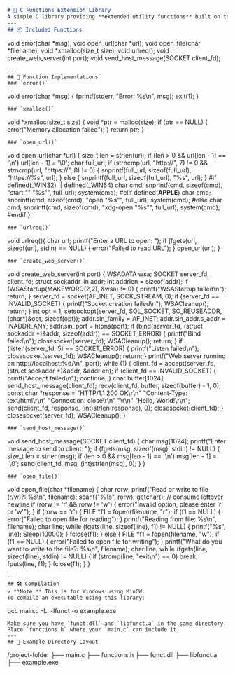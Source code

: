 ```markdown
# 🔧 C Functions Extension Library
A simple C library providing **extended utility functions** built on top of standard headers. Includes easy-to-use memory allocation, URL launching, web server setup, and file operations — all in a lightweight DLL for use in **MinGW-based Windows projects**.
---
## 📦 Included Functions
```
void error(char *msg);
void open_url(char *url);
void open_file(char *filename);
void *xmalloc(size_t size);
void urlreq();
void create_web_server(int port);
void send_host_message(SOCKET client_fd);
```
---
## 🧠 Function Implementations
### `error()`
```
void error(char *msg) {
    fprintf(stderr, "Error: %s\n", msg);
    exit(1);
}
```
### `xmalloc()`
```
void *xmalloc(size_t size) {
    void *ptr = malloc(size);
    if (ptr == NULL) {
        error("Memory allocation failed");
    }
    return ptr;
}
```
### `open_url()`
```
void open_url(char *url) {
    size_t len = strlen(url);
    if (len > 0 && url[len - 1] == '\n') url[len - 1] = '\0';
    char full_url;
    if (strncmp(url, "http://", 7) != 0 && strncmp(url, "https://", 8) != 0) {
        snprintf(full_url, sizeof(full_url), "https://%s", url);
    } else {
        snprintf(full_url, sizeof(full_url), "%s", url);
    }
#if defined(_WIN32) || defined(_WIN64)
    char cmd;
    snprintf(cmd, sizeof(cmd), "start \"\" \"%s\"", full_url);
    system(cmd);
#elif defined(__APPLE__)
    char cmd;
    snprintf(cmd, sizeof(cmd), "open \"%s\"", full_url);
    system(cmd);
#else
    char cmd;
    snprintf(cmd, sizeof(cmd), "xdg-open \"%s\"", full_url);
    system(cmd);
#endif
}
```
### `urlreq()`
```
void urlreq(){
    char url;
    printf("Enter a URL to open: ");
    if (fgets(url, sizeof(url), stdin) == NULL) {
        error("Failed to read URL");
    }
    open_url(url);
}
```
### `create_web_server()`
```
void create_web_server(int port) {
    WSADATA wsa;
    SOCKET server_fd, client_fd;
    struct sockaddr_in addr;
    int addrlen = sizeof(addr);
    if (WSAStartup(MAKEWORD(2,2), &wsa) != 0) {
        printf("WSAStartup failed\n");
        return;
    }
    server_fd = socket(AF_INET, SOCK_STREAM, 0);
    if (server_fd == INVALID_SOCKET) {
        printf("Socket creation failed\n");
        WSACleanup();
        return;
    }
    int opt = 1;
    setsockopt(server_fd, SOL_SOCKET, SO_REUSEADDR, (char*)&opt, sizeof(opt));
    addr.sin_family = AF_INET;
    addr.sin_addr.s_addr = INADDR_ANY;
    addr.sin_port = htons(port);
    if (bind(server_fd, (struct sockaddr *)&addr, sizeof(addr)) == SOCKET_ERROR) {
        printf("Bind failed\n");
        closesocket(server_fd);
        WSACleanup();
        return;
    }
    if (listen(server_fd, 5) == SOCKET_ERROR) {
        printf("Listen failed\n");
        closesocket(server_fd);
        WSACleanup();
        return;
    }
    printf("Web server running on http://localhost:%d/\n", port);
    while (1) {
        client_fd = accept(server_fd, (struct sockaddr *)&addr, &addrlen);
        if (client_fd == INVALID_SOCKET) {
            printf("Accept failed\n");
            continue;
        }
        char buffer[1024];
        send_host_message(client_fd);
        recv(client_fd, buffer, sizeof(buffer) - 1, 0);
        const char *response =
            "HTTP/1.1 200 OK\r\n"
            "Content-Type: text/html\r\n"
            "Connection: close\r\n"
            "\r\n"
            "Hello, World!\r\n";
        send(client_fd, response, (int)strlen(response), 0);
        closesocket(client_fd);
    }
    closesocket(server_fd);
    WSACleanup();
}
```
### `send_host_message()`
```
void send_host_message(SOCKET client_fd) {
    char msg[1024];
    printf("Enter message to send to client: ");
    if (fgets(msg, sizeof(msg), stdin) != NULL) {
        size_t len = strlen(msg);
        if (len > 0 && msg[len - 1] == '\n') msg[len - 1] = '\0';
        send(client_fd, msg, (int)strlen(msg), 0);
    }
}
```
### `open_file()`
```
void open_file(char *filename) {
    char rorw;
    printf("Read or write to file (r/w)?: %s\n", filename);
    scanf("%1s", rorw);
    getchar(); // consume leftover newline
    if (rorw != 'r' && rorw != 'w') {
        error("Invalid option, please enter 'r' or 'w'");
    }
    if (rorw == 'r') {
        FILE *f1 = fopen(filename, "r");
        if (f1 == NULL) {
            error("Failed to open file for reading");
        }
        printf("Reading from file: %s\n", filename);
        char line;
        while (fgets(line, sizeof(line), f1) != NULL) {
            printf("%s", line);
            Sleep(10000);
        }
        fclose(f1);
    } else {
        FILE *f1 = fopen(filename, "w");
        if (f1 == NULL) {
            error("Failed to open file for writing");
        }
        printf("What do you want to write to the file?: %s\n", filename);
        char line;
        while (fgets(line, sizeof(line), stdin) != NULL) {
            if (strcmp(line, "exit\n") == 0) break;
            fputs(line, f1);
        }
        fclose(f1);
    }
}
```
---
## 🛠️ Compilation
> **Note:** This is for Windows using MinGW.
To compile an executable using this library:
```
gcc main.c -L. -lfunct -o example.exe
```
Make sure you have `funct.dll` and `libfunct.a` in the same directory.  
Place `functions.h` where your `main.c` can include it.
---
## 📁 Example Directory Layout
```
/project-folder
├── main.c
├── functions.h
├── funct.dll
├── libfunct.a
├── example.exe
```
```
